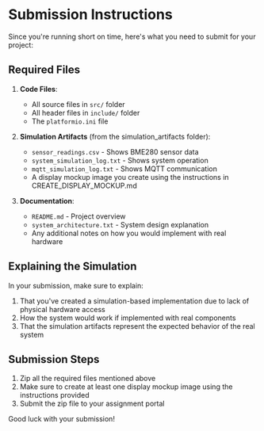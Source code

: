 # Submission Instructions

Since you're running short on time, here's what you need to submit for your project:

## Required Files

1. **Code Files**:
   - All source files in `src/` folder
   - All header files in `include/` folder
   - The `platformio.ini` file

2. **Simulation Artifacts** (from the simulation_artifacts folder):
   - `sensor_readings.csv` - Shows BME280 sensor data
   - `system_simulation_log.txt` - Shows system operation
   - `mqtt_simulation_log.txt` - Shows MQTT communication
   - A display mockup image you create using the instructions in CREATE_DISPLAY_MOCKUP.md

3. **Documentation**:
   - `README.md` - Project overview
   - `system_architecture.txt` - System design explanation
   - Any additional notes on how you would implement with real hardware

## Explaining the Simulation

In your submission, make sure to explain:

1. That you've created a simulation-based implementation due to lack of physical hardware access
2. How the system would work if implemented with real components
3. That the simulation artifacts represent the expected behavior of the real system

## Submission Steps

1. Zip all the required files mentioned above
2. Make sure to create at least one display mockup image using the instructions provided
3. Submit the zip file to your assignment portal

Good luck with your submission!
